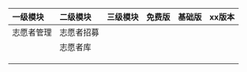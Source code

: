 | 一级模块 | 二级模块 | 三级模块 | 免费版 | 基础版 | xx版本 |
| :--- | :--- | :--- | :--- | :--- | :--- |
| 志愿者管理 | 志愿者招募 |  |  |  |  |
|  | 志愿者库 |  |  |  |  |
|  |  |  |  |  |  |
|  |  |  |  |  |  |
|  |  |  |  |  |  |



